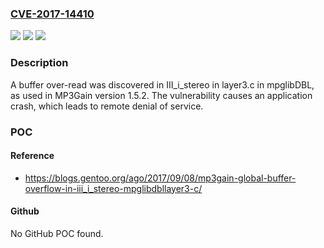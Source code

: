 ### [CVE-2017-14410](https://cve.mitre.org/cgi-bin/cvename.cgi?name=CVE-2017-14410)
![](https://img.shields.io/static/v1?label=Product&message=n%2Fa&color=blue)
![](https://img.shields.io/static/v1?label=Version&message=n%2Fa&color=blue)
![](https://img.shields.io/static/v1?label=Vulnerability&message=n%2Fa&color=brighgreen)

### Description

A buffer over-read was discovered in III_i_stereo in layer3.c in mpglibDBL, as used in MP3Gain version 1.5.2. The vulnerability causes an application crash, which leads to remote denial of service.

### POC

#### Reference
- https://blogs.gentoo.org/ago/2017/09/08/mp3gain-global-buffer-overflow-in-iii_i_stereo-mpglibdbllayer3-c/

#### Github
No GitHub POC found.

